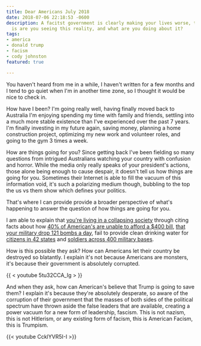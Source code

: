 ```yaml
---
title: Dear Americans July 2018
date: 2018-07-06 22:18:53 -0600
description: A facitst government is clearly making your lives worse, the question
  is are you seeing this reality, and what are you doing about it?
tags:
- america
- donald trump
- facism
- cody johnston
featured: true

---
```

You haven't heard from me in a while, I haven't written for a few months and I tend to go quiet when I'm in another time zone, so I thought it would be nice to check in.

How have I been? I'm going really well, having finally moved back to Australia I'm enjoying spending my time with family and friends, settling into a much more stable existence than I've experienced over the past 7 years. I'm finally investing in my future again, saving money, planning a home construction project, optimizing my new work and volunteer roles, and going to the gym 3 times a week.

How are things going for you? Since getting back I've been fielding so many questions from intrigued Australians watching your country with confusion and horror. While the media only really speaks of your president's actions, those alone being enough to cause despair, it doesn't tell us how things are going for you. Sometimes their Internet is able to fill the vacuum of this information void, it's such a polarizing medium though, bubbling to the top the us vs them show which defines your politics.

That's where I can provide provide a broader perspective of what's happening to answer the question of how things are going for you. 

I am able to explain that [you're living in a collapsing society](http://fortune.com/2015/07/20/united-states-decline-statistics-economic/) through citing facts about how [40% of American's are unable to afford a $400 bill](http://money.cnn.com/2018/05/22/pf/emergency-expenses-household-finances/index.html),  [that your military drop 121 bombs a day](https://www.truthdig.com/articles/trumps-military-drops-a-bomb-every-12-minutes-and-no-one-is-talking-about-it/), fail to provide clean drinking water for [citizens in 42 states](https://www.thoughtco.com/chemical-contaminated-tap-water-in-us-1204205) and [soldiers across 400 military bases](https://www.military.com/daily-news/2017/04/25/nearly-400-military-bases-must-be-tested-water-contamination.html).

How is this possible they ask? How can Americans let their country be destroyed so blatantly. I explain it's not because Americans are monsters, it's because their government is absolutely corrupted.

{{ < youtube 5tu32CCA_Ig > }}

And when they ask, how can American's believe that Trump is going to save them? I explain it's because they're absolutely desperate, so aware of the corruption of their government that the masses of both sides of the political spectrum have thrown aside the false leaders that are available, creating a power vacuum for a new form of leadership, fascism. This is not nazism, this is not Hitlerism, or any existing form of facism, this is American Facism, this is Trumpism.

{{< youtube CcklYVR5I-I >}}
